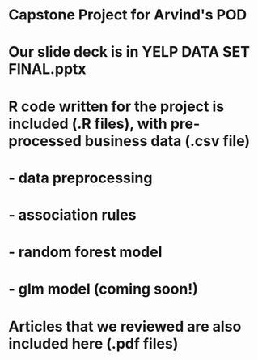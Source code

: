 # Capstone Project for Arvind's POD
# Our slide deck is in YELP DATA SET FINAL.pptx
# R code written for the project is included (.R files), with pre-processed business data (.csv file)
#    - data preprocessing
#    - association rules
#    - random forest model
#    - glm model (coming soon!)
# Articles that we reviewed are also included here (.pdf files)
